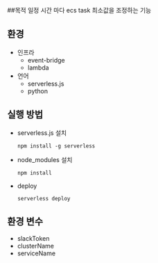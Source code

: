 ##목적
일정 시간 마다 ecs task 최소값을 조정하는 기능

## 환경

- 인프라
  - event-bridge
  - lambda
- 언어
  - serverless.js
  - python

## 실행 방법

- serverless.js 설치
  ```
  npm install -g serverless
  ```
- node_modules 설치

  ```
  npm install
  ```

- deploy
  ```
  serverless deploy
  ```

## 환경 변수

- slackToken
- clusterName
- serviceName
